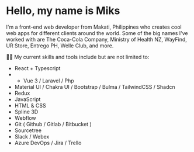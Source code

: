 # Hello, my name is Miks

I'm a front-end web developer from Makati, Philippines who creates cool web apps for different clients around the world. Some of the big names I've worked with are The Coca-Cola Company, Ministry of Health NZ, WayFind, UR Store, Entrego PH, Welle Club, and more.

👨‍💻 My current skills and tools include but are not limited to: 
- React + Typescript
- - Vue 3 / Laravel / Php
- Material UI / Chakra UI / Bootstrap / Bulma / TailwindCSS / Shadcn
- Redux
- JavaScript
- HTML & CSS
- Spline 3D
- Webflow
- Git ( Github / Gitlab / Bitbucket )
- Sourcetree
- Slack / Webex
- Azure DevOps / Jira / Trello
